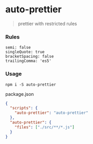 # auto-prettier
> prettier with restricted rules

### Rules

```
semi: false
singleQuote: true
bracketSpacing: false
trailingComma: 'es5'
```

### Usage

```
npm i -S auto-prettier
```

package.json

```json
{
  "scripts": {
    "auto-prettier": "auto-prettier"  
  },
  "auto-prettier": {
    "files": ["./src/**/*.js"]  
  }
}
```
